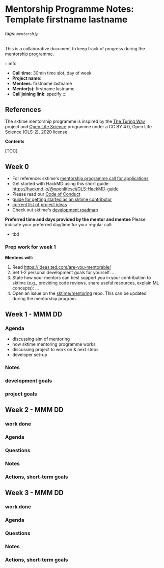 Mentorship Programme Notes: Template firstname lastname
===

###### tags: `mentorship`

This is a collaborative document to keep track of progress during the mentorship programme.

:::info
- **Call time**: 30min time slot, day of week
- **Project name**: 	
- **Mentees**: firstname lastname
- **Mentor(s)**: firstname lastname
- **Call joining link**: specify
:::


## References
The sktime mentorship programme is inspired by the [The Turing Way](https://the-turing-way.netlify.app/welcome) project and [Open Life Science](https://openlifesci.org) programme under a CC BY 4.0, Open Life Science (OLS-2), 2020 license.


**Contents**

[TOC]

## Week 0

- For reference: sktime's [mentorship programme call for applications](https://www.sktime.org/en/latest/get_involved/mentoring.html)
- Get started with HackMD using this short guide: https://hackmd.io/@openlifesci/OLS-HackMD-guide
- Please read our [Code of Conduct](https://www.sktime.org/en/latest/get_involved/code_of_conduct.html)
- [guide for getting started as an sktime contributor](https://www.sktime.org/en/latest/get_involved/contributing.html#contributing)
- [current list of project ideas](
https://github.com/sktime/mentoring/blob/main/internships/projects_2022.md)
- Check out sktime's [development roadmap](https://github.com/sktime/sktime/issues/228)

**Preferred time and days provided by the mentor and mentee** 
Please indicate your preferred day/time for your regular call: 

* tbd

### Prep work for week 1

**Mentees will:**

1. Read https://ideas.ted.com/are-you-mentorable/
2. Set 1-2 personal development goals for yourself:
...
3. State how your mentors can best support you in your contribution to sktime (e.g., providing code reviews, share useful resources, explain ML concepts):
...
4. Open an issue on the [sktime/mentoring](https://github.com/sktime/mentoring/issues) repo. This can be updated during the mentorship program.



## Week 1 - MMM DD

### Agenda
* discussing aim of mentoring
* how sktime mentoring programme works
* discussing project to work on & next steps
* developer set-up

### Notes

### development goals

### project goals


## Week 2 - MMM DD

### work done

### Agenda

### Questions

### Notes

### Actions, short-term goals


## Week 3 - MMM DD

### work done

### Agenda

### Questions

### Notes

### Actions, short-term goals
